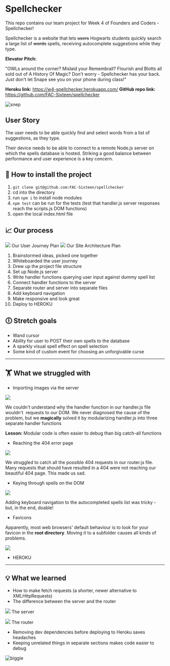 # Spellchecker
This repo contains our team project for Week 4 of Founders and Coders - Spellchecker!

Spellchecker is a website that lets ~~users~~ Hogwarts students quickly search a large list of ~~words~~ spells, receiving autocomplete suggestions while they type.

**Elevator Pitch:**

"OWLs around the corner? Mislaid your Remembrall? Flourish and Blotts all sold out of A History Of Magic? Don't worry - Spellchecker has your back. Just don't let Snape see you on your phone during class!"

**Heroku link:** https://w4-spellchecker.herokuapp.com/
**GitHub repo link:** https://github.com/FAC-Sixteen/spellchecker

![snep](https://media.giphy.com/media/iGUTUvreEawwg/giphy.gif)

## User Story
The user needs to be able quickly find and select words from a list of suggestions, as they type.

Their device needs to be able to connect to a remote Node.js server on which the spells database is hosted. Striking a good balance between performance and user experience is a key concern.

## :floppy_disk: How to install the project

1. `git clone git@github.com:FAC-Sixteen/spellchecker`
2. cd into the directory
3. run `npm i` to install node modules
4. `npm test` can be run for the tests (test that handler.js server responses reach the scripts.js DOM functions)
5. open the local index.html file

## :chart_with_upwards_trend: Our process
![](https://github.com/FAC-Sixteen/spellchecker/blob/master/user-journey)
Our User Journey Plan
![](https://github.com/FAC-Sixteen/spellchecker/blob/master/site-architecture)
Our Site Architecture Plan
1. Brainstormed ideas, picked one together
2. Whiteboarded the user journey
3. Drew up the project file structure
4. Set up Node.js server
5. Write handler functions querying user input against dummy spell list
6. Connect handler functions to the server
7. Separate router and server into separate files
8. Add keyboard navigation
9. Make responsive and look great
10. Deploy to HEROKU

## :clock6: Stretch goals
- Wand cursor
- Ability for user to POST their own spells to the database
- A sparkly visual spell effect on spell selection
- Some kind of custom event for choosing an unforgivable curse

----------

## 🏋️‍ What we struggled with  
- Importing images via the server

![](https://media.giphy.com/media/tpwwhv1BLd31e/giphy.gif)

We couldn't understand why the handler function in our handler.js file wouldn't <img> requests to our DOM. We never diagnosed the cause of the problem, but we **magically** solved it by modularizing handler.js into three separate handler functions

**Lesson:** Modular code is often easier to debug than big catch-all functions

- Reaching the 404 error page

![](https://media.giphy.com/media/103t71VKmtY1UY/giphy.gif)

We struggled to catch all the possible 404 requests in our router.js file. Many requests that should have resulted in a 404 were not reaching our beautiful 404 page. This made us sad.

- Keying through spells on the DOM

![](https://media.giphy.com/media/aYzxVt2lMrZXW/giphy.gif)

Adding keyboard navigation to the autocompleted spells list was tricky - but, in the end, doable!

- Favicons



Apparently, most web browsers' default behaviour is to look for your favicon in the **root directory**. Moving it to a subfolder causes all kinds of problems.

![](https://imgflip.com/i/2x6thf)

- HEROKU

------------

## :bulb: What we learned
- How to make fetch requests (a shorter, newer alternative to XMLHttpRequests)
- The difference between the server and the router

![](https://media.giphy.com/media/o9hzIlJ4ijpAs/giphy.gif)
The server

![](https://media.giphy.com/media/103t71VKmtY1UY/giphy.gif)
The router

- Removing dev dependencies before deploying to Heroku saves headaches
- Keeping unrelated things in separate sections makes code easier to debug

![biggie](https://imgflip.com/i/2x6mps)
